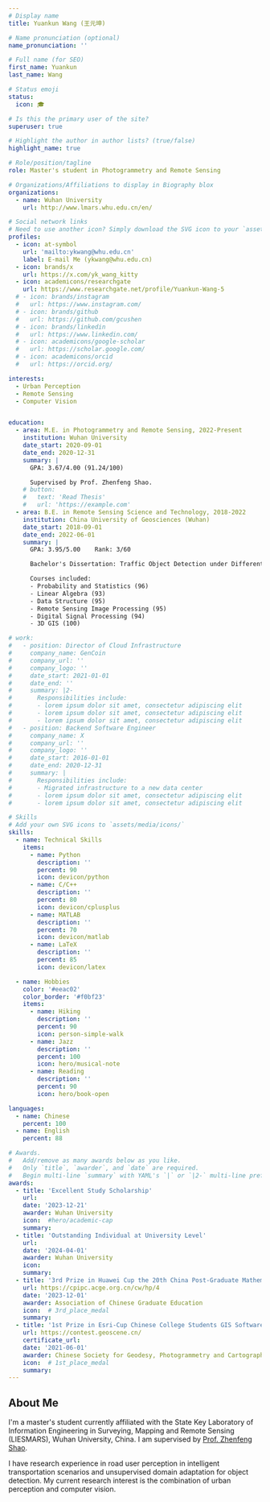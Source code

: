```yaml
---
# Display name
title: Yuankun Wang (王元坤)

# Name pronunciation (optional)
name_pronunciation: ''

# Full name (for SEO)
first_name: Yuankun
last_name: Wang

# Status emoji
status:
  icon: 🎓

# Is this the primary user of the site?
superuser: true

# Highlight the author in author lists? (true/false)
highlight_name: true

# Role/position/tagline
role: Master's student in Photogrammetry and Remote Sensing

# Organizations/Affiliations to display in Biography blox
organizations:
  - name: Wuhan University
    url: http://www.lmars.whu.edu.cn/en/

# Social network links
# Need to use another icon? Simply download the SVG icon to your `assets/media/icons/` folder.
profiles:
  - icon: at-symbol
    url: 'mailto:ykwang@whu.edu.cn'
    label: E-mail Me (ykwang@whu.edu.cn)
  - icon: brands/x
    url: https://x.com/yk_wang_kitty
  - icon: academicons/researchgate
    url: https://www.researchgate.net/profile/Yuankun-Wang-5
  # - icon: brands/instagram
  #   url: https://www.instagram.com/
  # - icon: brands/github
  #   url: https://github.com/gcushen
  # - icon: brands/linkedin
  #   url: https://www.linkedin.com/
  # - icon: academicons/google-scholar
  #   url: https://scholar.google.com/
  # - icon: academicons/orcid
  #   url: https://orcid.org/

interests:
  - Urban Perception
  - Remote Sensing
  - Computer Vision


education:
  - area: M.E. in Photogrammetry and Remote Sensing, 2022-Present
    institution: Wuhan University
    date_start: 2020-09-01
    date_end: 2020-12-31
    summary: |
      GPA: 3.67/4.00 (91.24/100)

      Supervised by Prof. Zhenfeng Shao.
    # button:
    #   text: 'Read Thesis'
    #   url: 'https://example.com'
  - area: B.E. in Remote Sensing Science and Technology, 2018-2022
    institution: China University of Geosciences (Wuhan)
    date_start: 2018-09-01
    date_end: 2022-06-01
    summary: |
      GPA: 3.95/5.00    Rank: 3/60

      Bachelor's Dissertation: Traffic Object Detection under Different Lighting Conditions in Intelligent Transportation Scenarios (**Excellent Bachelor Dissertation Award at School Level**)

      Courses included:
      - Probability and Statistics (96)
      - Linear Algebra (93)
      - Data Structure (95)
      - Remote Sensing Image Processing (95)
      - Digital Signal Processing (94)
      - 3D GIS (100)

# work:
#   - position: Director of Cloud Infrastructure
#     company_name: GenCoin
#     company_url: ''
#     company_logo: ''
#     date_start: 2021-01-01
#     date_end: ''
#     summary: |2-
#       Responsibilities include:
#       - lorem ipsum dolor sit amet, consectetur adipiscing elit
#       - lorem ipsum dolor sit amet, consectetur adipiscing elit
#       - lorem ipsum dolor sit amet, consectetur adipiscing elit
#   - position: Backend Software Engineer
#     company_name: X
#     company_url: ''
#     company_logo: ''
#     date_start: 2016-01-01
#     date_end: 2020-12-31
#     summary: |
#       Responsibilities include:
#       - Migrated infrastructure to a new data center
#       - lorem ipsum dolor sit amet, consectetur adipiscing elit
#       - lorem ipsum dolor sit amet, consectetur adipiscing elit

# Skills
# Add your own SVG icons to `assets/media/icons/`
skills:
  - name: Technical Skills
    items:
      - name: Python
        description: ''
        percent: 90
        icon: devicon/python
      - name: C/C++
        description: ''
        percent: 80
        icon: devicon/cplusplus
      - name: MATLAB
        description: ''
        percent: 70
        icon: devicon/matlab
      - name: LaTeX
        description: ''
        percent: 85
        icon: devicon/latex

  - name: Hobbies
    color: '#eeac02'
    color_border: '#f0bf23'
    items:
      - name: Hiking
        description: ''
        percent: 90
        icon: person-simple-walk
      - name: Jazz
        description: ''
        percent: 100
        icon: hero/musical-note
      - name: Reading
        description: ''
        percent: 90
        icon: hero/book-open

languages:
  - name: Chinese
    percent: 100
  - name: English
    percent: 88

# Awards.
#   Add/remove as many awards below as you like.
#   Only `title`, `awarder`, and `date` are required.
#   Begin multi-line `summary` with YAML's `|` or `|2-` multi-line prefix and indent 2 spaces below.
awards:
  - title: 'Excellent Study Scholarship'
    url: 
    date: '2023-12-21'
    awarder: Wuhan University
    icon:  #hero/academic-cap
    summary:
  - title: 'Outstanding Individual at University Level'
    url: 
    date: '2024-04-01'
    awarder: Wuhan University
    icon: 
    summary:
  - title: '3rd Prize in Huawei Cup the 20th China Post-Graduate Mathematical Contest in Modeling'
    url: https://cpipc.acge.org.cn/cw/hp/4
    date: '2023-12-01'
    awarder: Association of Chinese Graduate Education
    icon:  # 3rd_place_medal
    summary: 
  - title: '1st Prize in Esri-Cup Chinese College Students GIS Software Development Contest'
    url: https://contest.geoscene.cn/
    certificate_url: 
    date: '2021-06-01'
    awarder: Chinese Society for Geodesy, Photogrammetry and Cartography
    icon:  # 1st_place_medal
    summary: 
---
```


## About Me
I'm a master's student currently affiliated with the State Key Laboratory of Information Engineering in Surveying, Mapping and Remote Sensing (LIESMARS), Wuhan University, China. I am supervised by [Prof. Zhenfeng Shao](http://www.lmars.whu.edu.cn/prof_web/shaozhenfeng/index.html).

I have research experience in road user perception in intelligent transportation scenarios and unsupervised domain adaptation for object detection. My current research interest is the combination of urban perception and computer vision.
